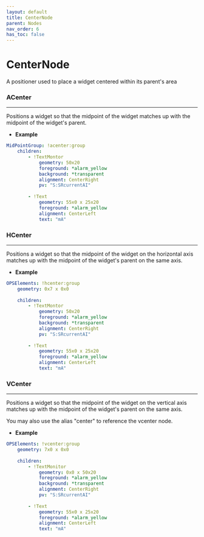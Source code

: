 ```yaml
---
layout: default
title: CenterNode
parent: Nodes
nav_order: 6
has_toc: false
---
```



# CenterNode

A positioner used to place a widget centered within its parent's area

### ACenter

---

Positions a widget so that the midpoint of the widget matches up with the midpoint of the
widget's parent.

* **Example**

```yaml
MidPointGroup: !acenter:group    
    children:
        - !TextMontor
            geometry: 50x20
            foreground: *alarm_yellow
            background: *transparent
            alignment: CenterRight
            pv: "S:SRcurrentAI"
            
        - !Text
            geometry: 55x0 x 25x20
            foreground: *alarm_yellow
            alignment: CenterLeft
            text: "mA"
```



### HCenter

---

Positions a widget so that the midpoint of the widget on the horizontal axis matches up 
with the midpoint of the widget's parent on the same axis.

* **Example**

```yaml
OPSElements: !hcenter:group
    geometry: 0x7 x 0x0
    
    children:
        - !TextMontor
            geometry: 50x20
            foreground: *alarm_yellow
            background: *transparent
            alignment: CenterRight
            pv: "S:SRcurrentAI"
            
        - !Text
            geometry: 55x0 x 25x20
            foreground: *alarm_yellow
            alignment: CenterLeft
            text: "mA"
```


### VCenter

---

Positions a widget so that the midpoint of the widget on the vertical axis matches up 
with the midpoint of the widget's parent on the same axis.

You may also use the alias "center" to reference the vcenter node.


* **Example**

```yaml
OPSElements: !vcenter:group
    geometry: 7x0 x 0x0
    
    children:
        - !TextMonitor
            geometry: 0x0 x 50x20
            foreground: *alarm_yellow
            background: *transparent
            alignment: CenterRight
            pv: "S:SRcurrentAI"
            
        - !Text
            geometry: 55x0 x 25x20
            foreground: *alarm_yellow
            alignment: CenterLeft
            text: "mA"
```